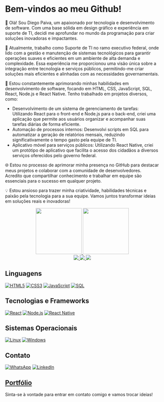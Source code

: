 <h1 align="left">Bem-vindos ao meu Github!</h1>

👋 Olá! Sou Diego Paiva, um apaixonado por tecnologia e desenvolvimento de software. Com uma base sólida em design gráfico e experiência em suporte de TI, decidi me aprofundar no mundo da programação para criar soluções inovadoras e impactantes.

💼 Atualmente, trabalho como Suporte de TI no ramo executivo federal, onde lido com a gestão e manutenção de sistemas tecnológicos para garantir operações suaves e eficientes em um ambiente de alta demanda e complexidade. Essa experiência me proporcionou uma visão única sobre a integração entre tecnologia e serviços públicos, permitindo-me criar soluções mais eficientes e alinhadas com as necessidades governamentais.

🚀 Estou constantemente aprimorando minhas habilidades em desenvolvimento de software, focando em HTML, CSS, JavaScript, SQL, React, Node.js e React Native. Tenho trabalhado em projetos diversos, como:

- Desenvolvimento de um sistema de gerenciamento de tarefas: Utilizando React para o front-end e Node.js para o back-end, criei uma aplicação que permite aos usuários organizar e acompanhar suas tarefas diárias de forma eficiente.
- Automação de processos internos: Desenvolvi scripts em SQL para automatizar a geração de relatórios mensais, reduzindo significativamente o tempo gasto pela equipe de TI.
- Aplicativo móvel para serviços públicos: Utilizando React Native, criei um protótipo de aplicativo que facilita o acesso dos cidadãos a diversos serviços oferecidos pelo governo federal.

🌐 Estou no processo de aprimorar minha presença no GitHub para destacar meus projetos e colaborar com a comunidade de desenvolvedores. Acredito que compartilhar conhecimento e trabalhar em equipe são essenciais para o sucesso em qualquer projeto.

💡 Estou ansioso para trazer minha criatividade, habilidades técnicas e paixão pela tecnologia para a sua equipe. Vamos juntos transformar ideias em soluções reais e inovadoras!

<div align="center">
  <a href="https://github.com/diiegopaiiva">
    <img height="150em" src="https://github-readme-stats.vercel.app/api/?username=diiegopaiiva&show_icons=true&theme=dark&include_all_commits=true&count_private=true"/>
    <img height="150em" src="https://github-readme-stats.vercel.app/api/top-langs/?username=diiegopaiiva&layout=compact&langs_count=7&theme=dark"/>
  </a>
</div>

<div align="center">
  <a href="https://github.com/diiegopaiiva">
    <img src="http://github-profile-summary-cards.vercel.app/api/cards/profile-details?username=diiegopaiiva&theme=transparent" />
  </a>
  <a href="https://github.com/diiegopaiiva">
    <img src="https://github-readme-streak-stats.herokuapp.com/?user=diiegopaiiva&hide_border=true&card_width=338&theme=transparent" />
  </a>
  <a href="https://github.com/diiegopaiiva">
    <img src="http://github-profile-summary-cards.vercel.app/api/cards/stats?username=diiegopaiiva&theme=transparent" />
  </a>
</div>
    
## Linguagens

[![HTML5](https://img.shields.io/badge/-HTML5-E34F26?style=flat-square&logo=html5&logoColor=white)](https://developer.mozilla.org/en-US/docs/Web/HTML) 
[![CSS3](https://img.shields.io/badge/-CSS3-1572B6?style=flat-square&logo=css3&logoColor=white)](https://developer.mozilla.org/en-US/docs/Web/CSS) 
[![JavaScript](https://img.shields.io/badge/-JavaScript-F7DF1E?style=flat-square&logo=javascript&logoColor=black)](https://www.javascript.com/) 
[![SQL](https://img.shields.io/badge/-SQL-4479A1?style=flat-square&logo=postgresql&logoColor=white)](https://www.postgresql.org/)

## Tecnologias e Frameworks

[![React](https://img.shields.io/badge/-React-61DAFB?style=flat-square&logo=react&logoColor=black)](https://reactjs.org/) 
[![Node.js](https://img.shields.io/badge/-Node.js-339933?style=flat-square&logo=nodedotjs&logoColor=white)](https://nodejs.org/) 
[![React Native](https://img.shields.io/badge/-React%20Native-61DAFB?style=flat-square&logo=react&logoColor=black)](https://reactnative.dev/)

## Sistemas Operacionais

[![Linux](https://img.shields.io/badge/-Linux-FCC624?style=flat-square&logo=linux&logoColor=black)](https://www.linux.org/) 
[![Windows](https://img.shields.io/badge/-Windows-0078D6?style=flat-square&logo=windows&logoColor=white)](https://www.microsoft.com/en-us/windows) 

## Contato

[![WhatsApp](https://img.shields.io/badge/-WhatsApp-25D366?style=flat-square&logo=whatsapp&logoColor=white)](https://wa.me/5561982323152)
[![LinkedIn](https://img.shields.io/badge/-LinkedIn-0A66C2?style=flat-square&logo=linkedin&logoColor=white)](https://www.linkedin.com/in/diiegopaiiva/)

## **[Portfólio](https://diiegopaiiva.github.io/diego-portfolio/)**

Sinta-se à vontade para entrar em contato comigo e vamos trocar ideias!
